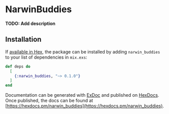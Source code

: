 # NarwinBuddies

**TODO: Add description**

## Installation

If [available in Hex](https://hex.pm/docs/publish), the package can be installed
by adding `narwin_buddies` to your list of dependencies in `mix.exs`:

```elixir
def deps do
  [
    {:narwin_buddies, "~> 0.1.0"}
  ]
end
```

Documentation can be generated with [ExDoc](https://github.com/elixir-lang/ex_doc)
and published on [HexDocs](https://hexdocs.pm). Once published, the docs can
be found at [https://hexdocs.pm/narwin_buddies](https://hexdocs.pm/narwin_buddies).

